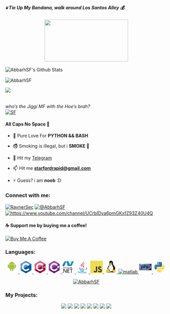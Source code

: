<p align="center">
<!--  <img alt="https://avatars.githubusercontent.com/u/67552744?v=4" width="150px" src="    priflr pic   " /> -->
<!--  <img src="https://github-readme-stats.anuraghazra1.vercel.app/api/top-langs/?username=AbbarhSF&hide=ruby,perl&hide_border=true" /> -->

##### 💀 Tie Up My Bandana, walk around Los Santos Alley 💰
<p align="center"><img src="https://raw.githubusercontent.com/AbbarhSF/AbbarhSF/main/20220319_074430.gif" width="260px" height="130" src="https://raw.githubusercontent.com/AbbarhSF/AbbarhSF/main/20220319_074430.gif" /></p>

<img alt="AbbarhSF's Github Stats" src="https://github-readme-stats.vercel.app/api?username=AbbarhSF&show_icons=true&include_all_commits=true&hide_border=true&theme=chartreuse-dark" />
<p><img align="center" src="https://github-readme-streak-stats.herokuapp.com/?user=AbbarhSF&theme=chartreuse-dark" alt="AbbarhSF" /></p>
</p>




<p>
  <a href="#"><img src="https://activity-graph.herokuapp.com/graph?username=AbbarhSF&bg_color=16CDDE&color=8A0F1B&line=#8A0F1B&point=D9B60C"></a>
</p>
</br>
<i>who‘s the Jiggi MF with the Hoe‘s brah?</i><br>
<a href=""><img align="center" src="https://readme-jokes.vercel.app/api" alt="SF"></a>


#### All Caps No Space  👋

- 💌 Pure Love For **PYTHON && BASH**

- 🚭 Smoking is illegal, but i **SMOKE 🤒** 

- 💬 Hit my [Telegram](https://t.me/Abbarh22)

- 📫 Hit me **starfordrapid@gmail.com**

- ⚡ Guess? i am **noob** :D

<h3 align="left">Connect with me:</h3>
<p align="left">
<a href="https://www.facebook.com/profile.php?id=100070354313636" target="blank"><img align="center" src="https://cdn.jsdelivr.net/npm/simple-icons@3.0.1/icons/facebook.svg" alt="RaynerSec" height="30" width="40" /></a>
<a href="https://twitter.com/Abbarh_22" target="blank"><img align="center" src="https://cdn.jsdelivr.net/npm/simple-icons@3.0.1/icons/medium.svg" alt="@AbbarhSF" height="30" width="40" /></a>
<a href="https://m.youtube.com/channel/UCfibIPgqNCmm_3QgGLE9N3w" target="blank"><img align="center" src="https://cdn.jsdelivr.net/npm/simple-icons@3.0.1/icons/youtube.svg" alt="https://www.youtube.com/channel/UCrbIDva6pmGKxfZ93Z40U4Q" height="30" width="40" /></a>
</p>

#### ☕ Support me by buying me a coffee!

<a href="https://paypal.me/donateabba" target="_blank"><img src="https://cdn.buymeacoffee.com/buttons/default-orange.png" alt="Buy Me A Coffee" height="30px" width="200px"></a>

<h3 align="left">Languages:</h3>
<p align="left"> <a href="https://developer.android.com" target="_blank"> <img src="https://raw.githubusercontent.com/devicons/devicon/master/icons/android/android-original-wordmark.svg" alt="android" width="40" height="40"/> </a> <a href="https://www.cprogramming.com/" target="_blank"> <img src="https://raw.githubusercontent.com/devicons/devicon/master/icons/c/c-original.svg" alt="c" width="40" height="40"/> </a> <a href="https://www.w3schools.com/cpp/" target="_blank"> <img src="https://raw.githubusercontent.com/devicons/devicon/master/icons/cplusplus/cplusplus-original.svg" alt="cplusplus" width="40" height="40"/> </a> <a href="https://www.w3schools.com/cs/" target="_blank"> <img src="https://raw.githubusercontent.com/devicons/devicon/master/icons/csharp/csharp-original.svg" alt="csharp" width="40" height="40"/> </a> <a href="https://dotnet.microsoft.com/" target="_blank"> <img src="https://raw.githubusercontent.com/devicons/devicon/master/icons/dot-net/dot-net-original-wordmark.svg" alt="dotnet" width="40" height="40"/> </a> <a href="https://www.java.com" target="_blank"> <img src="https://raw.githubusercontent.com/devicons/devicon/master/icons/java/java-original.svg" alt="java" width="40" height="40"/> </a> <a href="https://developer.mozilla.org/en-US/docs/Web/JavaScript" target="_blank"> <img src="https://raw.githubusercontent.com/devicons/devicon/master/icons/javascript/javascript-original.svg" alt="javascript" width="40" height="40"/> </a> <a href="https://www.linux.org/" target="_blank"> <img src="https://raw.githubusercontent.com/devicons/devicon/master/icons/linux/linux-original.svg" alt="linux" width="40" height="40"/> </a> <a href="https://www.mathworks.com/" target="_blank"> <img src="https://raw.githubusercontent.com/simple-icons/simple-icons/master/icons/mathworks.svg" alt="matlab" width="40" height="40"/> </a> <a href="https://www.php.net" target="_blank"> <img src="https://raw.githubusercontent.com/devicons/devicon/master/icons/php/php-original.svg" alt="php" width="40" height="40"/> </a> <a href="https://www.python.org" target="_blank"> <img src="https://raw.githubusercontent.com/devicons/devicon/master/icons/python/python-original.svg" alt="python" width="40" height="40"/> </a> </p>

<p align="center">
  <a href="https://github.com/AbbarhSF"><img title="AbbarhSF" src="https://github-readme-stats.vercel.app/api/top-langs/?username=AbbarhSF&layout=compact&theme=dark"></a>
</p>
<h3 align="left">My Projects:</h3>
<p align="center">
<a href="https://github.com/AbbarhSF/Pro-SQLI"><img src="https://github-readme-stats.vercel.app/api/pin/?username=AbbarhSF&repo=Pro-SQLI&theme=dark"></a>
<a href="https://github.com/AbbarhSF/Info-Sec-Dork-List"><img src="https://github-readme-stats.vercel.app/api/pin/?username=AbbarhSF&repo=Info-Sec-Dork-List&theme=dark"></a>
<a href="https://github.com/AbbarhSF/SQLI-Dios-Bypass<img src="https://github-readme-stats.vercel.app/api/pin/?username=AbbarhSF&repo=SQLI-Dios-Bypass&theme=dark"></a>
<a href="https://github.com/AbbarhSF/TOS-INSTALLER"><img src="https://github-readme-stats.vercel.app/api/pin/?username=AbbarhSF&repo=TOS-INSTALLER&theme=dark"></a>
<a href="https://github.com/AbbarhSF/RootTerminal"><img src="https://github-readme-stats.vercel.app/api/pin/?username=AbbarhSF&repo=RootTerminal&theme=dark"></a>
<a href="https://github.com/AbbarhSF/Autopayload"><img src="https://github-readme-stats.vercel.app/api/pin/?username=AbbarhSF&repo=Autopayload&theme=dark"></a>
<a href="https://github.com/AbbarhSF/Nethunter"><img src="https://github-readme-stats.vercel.app/api/pin/?username=AbbarhSF&repo=Nethunter&theme=dark"></a>
<a href="https://github.com/AbbarhSF/HammerDOS"><img src="https://github-readme-stats.vercel.app/api/pin/?username=AbbarhSF&repo=HammerDOS&theme=dark"></a>
<a href="https://github.com/AbbarhSF/SecLists"><img src="https://github-readme-stats.vercel.app/api/pin/?username=AbbarhSF&repo=SecLists&theme=dark"></a>
</p>

<!--
